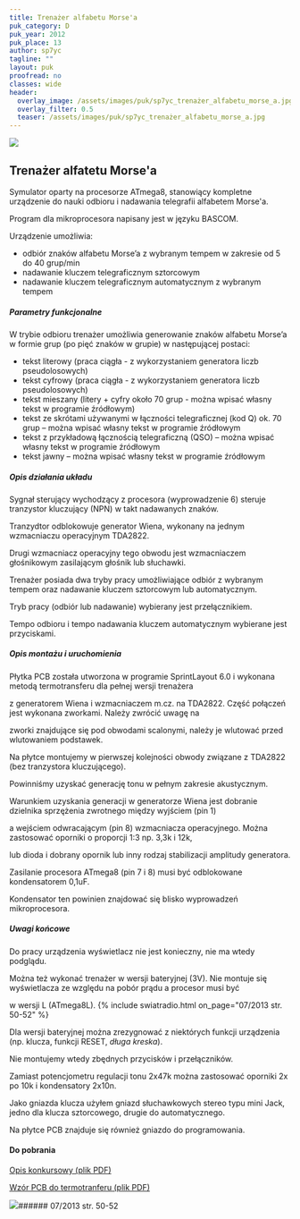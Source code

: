 ```yaml
---
title: Trenażer alfabetu Morse'a
puk_category: D
puk_year: 2012
puk_place: 13
author: sp7yc
tagline: ""
layout: puk
proofread: no
classes: wide
header:
  overlay_image: /assets/images/puk/sp7yc_trenażer_alfabetu_morse_a.jpg
  overlay_filter: 0.5
  teaser: /assets/images/puk/sp7yc_trenażer_alfabetu_morse_a.jpg
---
```






 



![](assets/data/img/projects/2012-13-0.jpg) 



Trenażer alfatetu Morse'a
-------------------------





 Symulator oparty na procesorze ATmega8, stanowiący kompletne urządzenie do nauki odbioru i nadawania telegrafii alfabetem Morse'a.

 Program dla mikroprocesora napisany jest w języku BASCOM.






 Urządzenie umożliwia:

 

* odbiór znaków alfabetu Morse’a z wybranym tempem w zakresie od 5 do 40 grup/min
* nadawanie kluczem telegraficznym sztorcowym
* nadawanie kluczem telegraficznym automatycznym z wybranym tempem







##### Parametry funkcjonalne




 W trybie odbioru trenażer umożliwia generowanie znaków alfabetu Morse’a w formie grup (po pięć znaków w grupie) w następującej postaci:

 

* tekst literowy (praca ciągła - z wykorzystaniem generatora liczb pseudolosowych)
* tekst cyfrowy (praca ciągła - z wykorzystaniem generatora liczb pseudolosowych)
* tekst mieszany (litery + cyfry około 70 grup - można wpisać własny tekst w programie źródłowym)
* tekst ze skrótami używanymi w łączności telegraficznej (kod Q) ok. 70 grup – można wpisać własny tekst w programie źródłowym
* tekst z przykładową łącznością telegraficzną (QSO) – można wpisać własny tekst w programie źródłowym
* tekst jawny – można wpisać własny tekst w programie źródłowym







##### Opis działania układu




 Sygnał sterujący wychodzący z procesora (wyprowadzenie 6) steruje tranzystor kluczujący (NPN) w takt nadawanych znaków.

 Tranzydtor odblokowuje generator Wiena, wykonany na jednym wzmacniaczu operacyjnym TDA2822.

 Drugi wzmacniacz operacyjny tego obwodu jest wzmacniaczem głośnikowym zasilającym głośnik lub słuchawki.






 Trenażer posiada dwa tryby pracy umożliwiające odbiór z wybranym tempem oraz nadawanie kluczem sztorcowym lub automatycznym.

 Tryb pracy (odbiór lub nadawanie) wybierany jest przełącznikiem.

 Tempo odbioru i tempo nadawania kluczem automatycznym wybierane jest przyciskami.




##### Opis montażu i uruchomienia




 Płytka PCB została utworzona w programie SprintLayout 6.0 i wykonana metodą termotransferu dla pełnej wersji trenażera

 z generatorem Wiena i wzmacniaczem m.cz. na TDA2822. Część połączeń jest wykonana zworkami. Należy zwrócić uwagę na

 zworki znajdujące się pod obwodami scalonymi, należy je wlutować przed wlutowaniem podstawek.






 Na płytce montujemy w pierwszej kolejności obwody związane z TDA2822 (bez tranzystora kluczującego).

 Powinniśmy uzyskać generację tonu w pełnym zakresie akustycznym.

 Warunkiem uzyskania generacji w generatorze Wiena jest dobranie dzielnika sprzężenia zwrotnego między wyjściem (pin 1)

 a wejściem odwracającym (pin 8) wzmacniacza operacyjnego. Można zastosować oporniki o proporcji 1:3 np. 3,3k i 12k,

 lub dioda i dobrany opornik lub inny rodzaj stabilizacji amplitudy generatora.

 




Zasilanie procesora ATmega8 (pin 7 i 8) musi być odblokowane kondensatorem 0,1uF.

Kondensator ten powinien znajdować się blisko wyprowadzeń mikroprocesora.




##### Uwagi końcowe




 Do pracy urządzenia wyświetlacz nie jest konieczny, nie ma wtedy podglądu.






 Można też wykonać trenażer w wersji bateryjnej (3V). Nie montuje się wyświetlacza ze względu na pobór prądu a procesor musi być

 w wersji L (ATmega8L).
{% include swiatradio.html on_page="07/2013 str. 50-52" %}





 Dla wersji bateryjnej można zrezygnować z niektórych funkcji urządzenia (np. klucza, funkcji RESET, *długa kreska*).

 Nie montujemy wtedy zbędnych przycisków i przełączników.

 




 Zamiast potencjometru regulacji tonu 2x47k można zastosować oporniki 2x po 10k i kondensatory 2x10n.






 Jako gniazda klucza użyłem gniazd słuchawkowych stereo typu mini Jack, jedno dla klucza sztorcowego, drugie do automatycznego.

 Na płytce PCB znajduje się również gniazdo do programowania.





#### Do pobrania

[Opis konkursowy (plik PDF)](assets/data/download/SP7YC_Trenazer-Morsea.pdf)

[Wzór PCB do termotranferu (plik PDF)](assets/data/download/SP7YC_PCB-trenazer-Morsea.pdf)




![](assets/img/logo/sr_logo_s.jpg)###### 07/2013 str. 50-52

 





 


